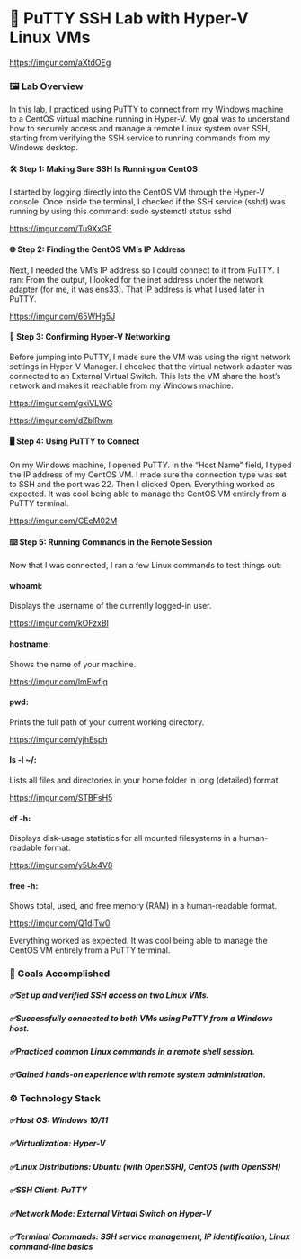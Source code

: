 # 🧪 PuTTY SSH Lab with Hyper-V Linux VMs

https://imgur.com/aXtdOEg

### 🖼️ Lab Overview
In this lab, I practiced using PuTTY to connect from my Windows machine to a CentOS virtual machine running in Hyper-V. My goal was to understand how to securely access and manage a remote Linux system over SSH, starting from verifying the SSH service to running commands from my Windows desktop.

#### 🛠️ Step 1: Making Sure SSH Is Running on CentOS
I started by logging directly into the CentOS VM through the Hyper-V console. Once inside the terminal, I checked if the SSH service (sshd) was running by using this command: sudo systemctl status sshd

https://imgur.com/Tu9XxGF

#### 🌐 Step 2: Finding the CentOS VM’s IP Address
Next, I needed the VM’s IP address so I could connect to it from PuTTY. I ran:
From the output, I looked for the inet address under the network adapter (for me, it was ens33). That IP address is what I used later in PuTTY.

https://imgur.com/65WHg5J

#### 🧩 Step 3: Confirming Hyper-V Networking
Before jumping into PuTTY, I made sure the VM was using the right network settings in Hyper-V Manager. I checked that the virtual network adapter was connected to an External Virtual Switch. This lets the VM share the host’s network and makes it reachable from my Windows machine.

https://imgur.com/gxiVLWG

https://imgur.com/dZblRwm

#### 🖥️ Step 4: Using PuTTY to Connect
On my Windows machine, I opened PuTTY. In the “Host Name” field, I typed the IP address of my CentOS VM. I made sure the connection type was set to SSH and the port was 22. Then I clicked Open.
Everything worked as expected. It was cool being able to manage the CentOS VM entirely from a PuTTY terminal.

https://imgur.com/CEcM02M

#### ⌨️ Step 5: Running Commands in the Remote Session
Now that I was connected, I ran a few Linux commands to test things out:

#### whoami:
Displays the username of the currently logged-in user.

https://imgur.com/kOFzxBl

#### hostname:
Shows the name of your machine.

https://imgur.com/lmEwfjq

#### pwd:
Prints the full path of your current working directory.

https://imgur.com/yjhEsph

#### ls -l ~/:
Lists all files and directories in your home folder in long (detailed) format.

https://imgur.com/STBFsH5

#### df -h:
Displays disk-usage statistics for all mounted filesystems in a human-readable format.

https://imgur.com/y5Ux4V8

#### free -h:
Shows total, used, and free memory (RAM) in a human-readable format.

https://imgur.com/Q1djTw0

Everything worked as expected. It was cool being able to manage the CentOS VM entirely from a PuTTY terminal.

### 🏁 Goals Accomplished
##### ✅Set up and verified SSH access on two Linux VMs.

##### ✅Successfully connected to both VMs using PuTTY from a Windows host.

##### ✅Practiced common Linux commands in a remote shell session.

##### ✅Gained hands-on experience with remote system administration.

### ⚙️ Technology Stack
##### ✅Host OS: Windows 10/11

##### ✅Virtualization: Hyper-V

##### ✅Linux Distributions: Ubuntu (with OpenSSH), CentOS (with OpenSSH)

##### ✅SSH Client: PuTTY

##### ✅Network Mode: External Virtual Switch on Hyper-V

##### ✅Terminal Commands: SSH service management, IP identification, Linux command-line basics

